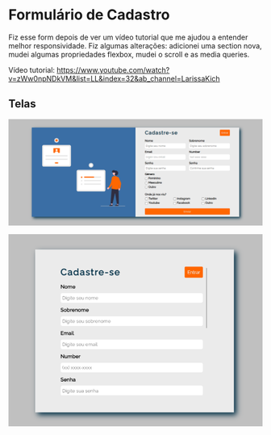 # Formulário de Cadastro

Fiz esse form depois de ver um vídeo tutorial que me ajudou a entender melhor responsividade. Fiz algumas alterações: adicionei uma section nova, mudei algumas propriedades flexbox, mudei o scroll e as media queries.

Vídeo tutorial: https://www.youtube.com/watch?v=zWw0npNDkVM&list=LL&index=32&ab_channel=LarissaKich

## Telas

![desktop](https://raw.githubusercontent.com/Thhais/Formulario-de-Cadastro-com-scroll/main/telas/Screenshot_1.png)

![mobile](https://raw.githubusercontent.com/Thhais/Formulario-de-Cadastro-com-scroll/main/telas/Screenshot_2.png)

